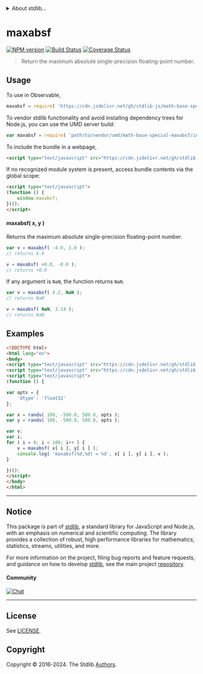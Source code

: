 <!--

@license Apache-2.0

Copyright (c) 2024 The Stdlib Authors.

Licensed under the Apache License, Version 2.0 (the "License");
you may not use this file except in compliance with the License.
You may obtain a copy of the License at

   http://www.apache.org/licenses/LICENSE-2.0

Unless required by applicable law or agreed to in writing, software
distributed under the License is distributed on an "AS IS" BASIS,
WITHOUT WARRANTIES OR CONDITIONS OF ANY KIND, either express or implied.
See the License for the specific language governing permissions and
limitations under the License.

-->


<details>
  <summary>
    About stdlib...
  </summary>
  <p>We believe in a future in which the web is a preferred environment for numerical computation. To help realize this future, we've built stdlib. stdlib is a standard library, with an emphasis on numerical and scientific computation, written in JavaScript (and C) for execution in browsers and in Node.js.</p>
  <p>The library is fully decomposable, being architected in such a way that you can swap out and mix and match APIs and functionality to cater to your exact preferences and use cases.</p>
  <p>When you use stdlib, you can be absolutely certain that you are using the most thorough, rigorous, well-written, studied, documented, tested, measured, and high-quality code out there.</p>
  <p>To join us in bringing numerical computing to the web, get started by checking us out on <a href="https://github.com/stdlib-js/stdlib">GitHub</a>, and please consider <a href="https://opencollective.com/stdlib">financially supporting stdlib</a>. We greatly appreciate your continued support!</p>
</details>

# maxabsf

[![NPM version][npm-image]][npm-url] [![Build Status][test-image]][test-url] [![Coverage Status][coverage-image]][coverage-url] <!-- [![dependencies][dependencies-image]][dependencies-url] -->

> Return the maximum absolute single-precision floating-point number.

<!-- Section to include introductory text. Make sure to keep an empty line after the intro `section` element and another before the `/section` close. -->

<section class="intro">

</section>

<!-- /.intro -->

<!-- Package usage documentation. -->



<section class="usage">

## Usage

To use in Observable,

```javascript
maxabsf = require( 'https://cdn.jsdelivr.net/gh/stdlib-js/math-base-special-maxabsf@umd/browser.js' )
```

To vendor stdlib functionality and avoid installing dependency trees for Node.js, you can use the UMD server build:

```javascript
var maxabsf = require( 'path/to/vendor/umd/math-base-special-maxabsf/index.js' )
```

To include the bundle in a webpage,

```html
<script type="text/javascript" src="https://cdn.jsdelivr.net/gh/stdlib-js/math-base-special-maxabsf@umd/browser.js"></script>
```

If no recognized module system is present, access bundle contents via the global scope:

```html
<script type="text/javascript">
(function () {
    window.maxabsf;
})();
</script>
```

#### maxabsf( x, y )

Returns the maximum absolute single-precision floating-point number.

```javascript
var v = maxabsf( -4.0, 3.0 );
// returns 4.0

v = maxabsf( +0.0, -0.0 );
// returns +0.0
```

If any argument is `NaN`, the function returns `NaN`.

```javascript
var v = maxabsf( 4.2, NaN );
// returns NaN

v = maxabsf( NaN, 3.14 );
// returns NaN
```

</section>

<!-- /.usage -->

<!-- Package usage notes. Make sure to keep an empty line after the `section` element and another before the `/section` close. -->

<section class="notes">

</section>

<!-- /.notes -->

<!-- Package usage examples. -->

<section class="examples">

## Examples

<!-- eslint no-undef: "error" -->

```html
<!DOCTYPE html>
<html lang="en">
<body>
<script type="text/javascript" src="https://cdn.jsdelivr.net/gh/stdlib-js/random-array-uniform@umd/browser.js"></script>
<script type="text/javascript" src="https://cdn.jsdelivr.net/gh/stdlib-js/math-base-special-maxabsf@umd/browser.js"></script>
<script type="text/javascript">
(function () {

var opts = {
    'dtype': 'float32'
};

var x = randu( 100, -500.0, 500.0, opts );
var y = randu( 100, -500.0, 500.0, opts );

var v;
var i;
for ( i = 0; i < 100; i++ ) {
    v = maxabsf( x[ i ], y[ i ] );
    console.log( 'maxabsf(%d,%d) = %d', x[ i ], y[ i ], v );
}

})();
</script>
</body>
</html>
```

</section>

<!-- /.examples -->

<!-- C interface documentation. -->



<!-- Section to include cited references. If references are included, add a horizontal rule *before* the section. Make sure to keep an empty line after the `section` element and another before the `/section` close. -->

<section class="references">

</section>

<!-- /.references -->

<!-- Section for related `stdlib` packages. Do not manually edit this section, as it is automatically populated. -->

<section class="related">

</section>

<!-- /.related -->

<!-- Section for all links. Make sure to keep an empty line after the `section` element and another before the `/section` close. -->


<section class="main-repo" >

* * *

## Notice

This package is part of [stdlib][stdlib], a standard library for JavaScript and Node.js, with an emphasis on numerical and scientific computing. The library provides a collection of robust, high performance libraries for mathematics, statistics, streams, utilities, and more.

For more information on the project, filing bug reports and feature requests, and guidance on how to develop [stdlib][stdlib], see the main project [repository][stdlib].

#### Community

[![Chat][chat-image]][chat-url]

---

## License

See [LICENSE][stdlib-license].


## Copyright

Copyright &copy; 2016-2024. The Stdlib [Authors][stdlib-authors].

</section>

<!-- /.stdlib -->

<!-- Section for all links. Make sure to keep an empty line after the `section` element and another before the `/section` close. -->

<section class="links">

[npm-image]: http://img.shields.io/npm/v/@stdlib/math-base-special-maxabsf.svg
[npm-url]: https://npmjs.org/package/@stdlib/math-base-special-maxabsf

[test-image]: https://github.com/stdlib-js/math-base-special-maxabsf/actions/workflows/test.yml/badge.svg?branch=main
[test-url]: https://github.com/stdlib-js/math-base-special-maxabsf/actions/workflows/test.yml?query=branch:main

[coverage-image]: https://img.shields.io/codecov/c/github/stdlib-js/math-base-special-maxabsf/main.svg
[coverage-url]: https://codecov.io/github/stdlib-js/math-base-special-maxabsf?branch=main

<!--

[dependencies-image]: https://img.shields.io/david/stdlib-js/math-base-special-maxabsf.svg
[dependencies-url]: https://david-dm.org/stdlib-js/math-base-special-maxabsf/main

-->

[chat-image]: https://img.shields.io/gitter/room/stdlib-js/stdlib.svg
[chat-url]: https://app.gitter.im/#/room/#stdlib-js_stdlib:gitter.im

[stdlib]: https://github.com/stdlib-js/stdlib

[stdlib-authors]: https://github.com/stdlib-js/stdlib/graphs/contributors

[umd]: https://github.com/umdjs/umd
[es-module]: https://developer.mozilla.org/en-US/docs/Web/JavaScript/Guide/Modules

[deno-url]: https://github.com/stdlib-js/math-base-special-maxabsf/tree/deno
[deno-readme]: https://github.com/stdlib-js/math-base-special-maxabsf/blob/deno/README.md
[umd-url]: https://github.com/stdlib-js/math-base-special-maxabsf/tree/umd
[umd-readme]: https://github.com/stdlib-js/math-base-special-maxabsf/blob/umd/README.md
[esm-url]: https://github.com/stdlib-js/math-base-special-maxabsf/tree/esm
[esm-readme]: https://github.com/stdlib-js/math-base-special-maxabsf/blob/esm/README.md
[branches-url]: https://github.com/stdlib-js/math-base-special-maxabsf/blob/main/branches.md

[stdlib-license]: https://raw.githubusercontent.com/stdlib-js/math-base-special-maxabsf/main/LICENSE

<!-- <related-links> -->

<!-- </related-links> -->

</section>

<!-- /.links -->
